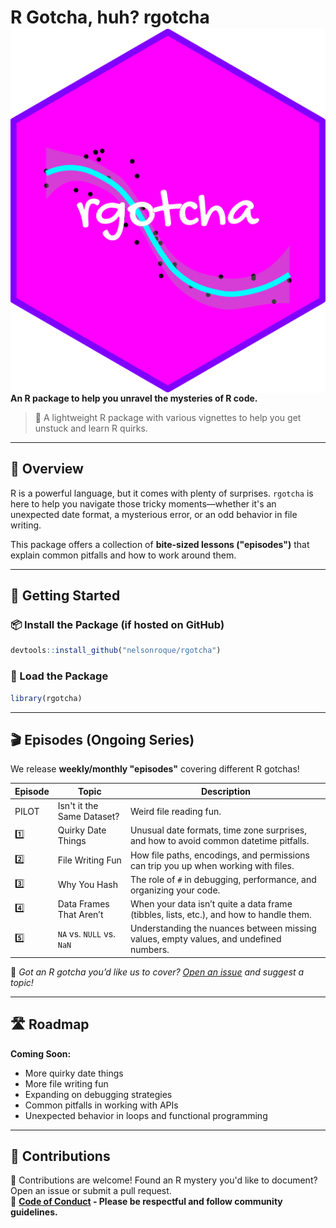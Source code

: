 # R Gotcha, huh? rgotcha <img src="man/figures/logo.png" align="right" />

**An R package to help you unravel the mysteries of R code.**  

> 🚀 A lightweight R package with various vignettes to help you get unstuck and learn R quirks.

---

## 📖 Overview
R is a powerful language, but it comes with plenty of surprises. `rgotcha` is here to help you navigate those tricky moments—whether it's an unexpected date format, a mysterious error, or an odd behavior in file writing.

This package offers a collection of **bite-sized lessons ("episodes")** that explain common pitfalls and how to work around them.

---

## 🚀 Getting Started

### 📦 Install the Package (if hosted on GitHub)
```r
devtools::install_github("nelsonroque/rgotcha")
```

### 🔌 Load the Package
```r
library(rgotcha)
```

---

## 🎬 Episodes (Ongoing Series)

We release **weekly/monthly "episodes"** covering different R gotchas!  

| Episode | Topic | Description |
|---------|-------|-------------|
| PILOT | Isn't it the Same Dataset? | Weird file reading fun. |
| 1️⃣ | Quirky Date Things | Unusual date formats, time zone surprises, and how to avoid common datetime pitfalls. |
| 2️⃣ | File Writing Fun | How file paths, encodings, and permissions can trip you up when working with files. |
| 3️⃣ | Why You Hash | The role of `#` in debugging, performance, and organizing your code. |
| 4️⃣ | Data Frames That Aren’t | When your data isn’t quite a data frame (tibbles, lists, etc.), and how to handle them. |
| 5️⃣ | `NA` vs. `NULL` vs. `NaN` | Understanding the nuances between missing values, empty values, and undefined numbers. |

📌 *Got an R gotcha you’d like us to cover? [Open an issue](https://github.com/nelsonroque/rgotcha/issues) and suggest a topic!*

---

## 🛣 Roadmap  

**Coming Soon:**  
- More quirky date things  
- More file writing fun  
- Expanding on debugging strategies  
- Common pitfalls in working with APIs  
- Unexpected behavior in loops and functional programming  

---

## 🤝 Contributions  

📢 Contributions are welcome! Found an R mystery you'd like to document? Open an issue or submit a pull request.  
📜 **[Code of Conduct](#) - Please be respectful and follow community guidelines.**
